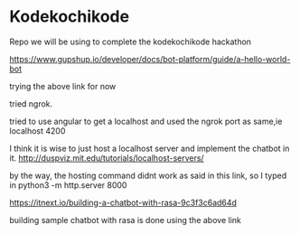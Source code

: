 # Kodekochikode
Repo we will be using to complete the kodekochikode hackathon



https://www.gupshup.io/developer/docs/bot-platform/guide/a-hello-world-bot


trying the above link for now


tried ngrok.


tried to use angular to get a localhost and used the ngrok port as same,ie localhost 4200

I think it is wise to just host a localhost server and implement the chatbot in it.
http://duspviz.mit.edu/tutorials/localhost-servers/

by the way, the hosting command didnt work as said in this link, so I typed in
python3 -m http.server 8000


https://itnext.io/building-a-chatbot-with-rasa-9c3f3c6ad64d

building sample chatbot with rasa is done using the above link



